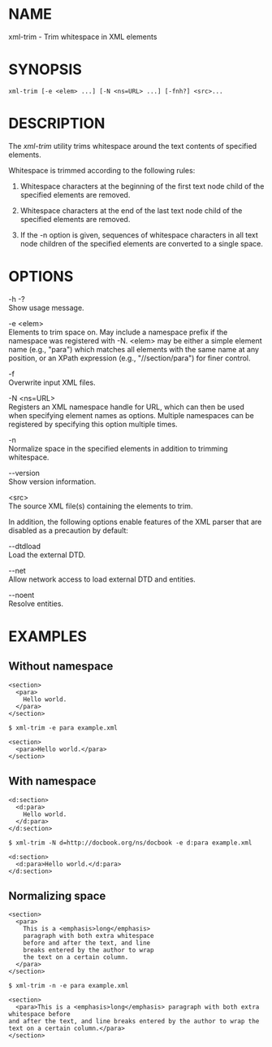 NAME
====

xml-trim - Trim whitespace in XML elements

SYNOPSIS
========

    xml-trim [-e <elem> ...] [-N <ns=URL> ...] [-fnh?] <src>...

DESCRIPTION
===========

The *xml-trim* utility trims whitespace around the text contents of
specified elements.

Whitespace is trimmed according to the following rules:

1.  Whitespace characters at the beginning of the first text node child
    of the specified elements are removed.

2.  Whitespace characters at the end of the last text node child of the
    specified elements are removed.

3.  If the -n option is given, sequences of whitespace characters in all
    text node children of the specified elements are converted to a
    single space.

OPTIONS
=======

-h -?  
Show usage message.

-e &lt;elem&gt;  
Elements to trim space on. May include a namespace prefix if the
namespace was registered with -N. &lt;elem&gt; may be either a simple
element name (e.g., "para") which matches all elements with the same
name at any position, or an XPath expression (e.g., "//section/para")
for finer control.

-f  
Overwrite input XML files.

-N &lt;ns=URL&gt;  
Registers an XML namespace handle for URL, which can then be used when
specifying element names as options. Multiple namespaces can be
registered by specifying this option multiple times.

-n  
Normalize space in the specified elements in addition to trimming
whitespace.

--version  
Show version information.

&lt;src&gt;  
The source XML file(s) containing the elements to trim.

In addition, the following options enable features of the XML parser
that are disabled as a precaution by default:

--dtdload  
Load the external DTD.

--net  
Allow network access to load external DTD and entities.

--noent  
Resolve entities.

EXAMPLES
========

Without namespace
-----------------

    <section>
      <para>
        Hello world.
      </para>
    </section>

    $ xml-trim -e para example.xml

    <section>
      <para>Hello world.</para>
    </section>

With namespace
--------------

    <d:section>
      <d:para>
        Hello world.
      </d:para>
    </d:section>

    $ xml-trim -N d=http://docbook.org/ns/docbook -e d:para example.xml

    <d:section>
      <d:para>Hello world.</d:para>
    </d:section>

Normalizing space
-----------------

    <section>
      <para>
        This is a <emphasis>long</emphasis>
        paragraph with both extra whitespace
        before and after the text, and line
        breaks entered by the author to wrap
        the text on a certain column.
      </para>
    </section>

    $ xml-trim -n -e para example.xml

    <section>
      <para>This is a <emphasis>long</emphasis> paragraph with both extra whitespace before
    and after the text, and line breaks entered by the author to wrap the
    text on a certain column.</para>
    </section>
